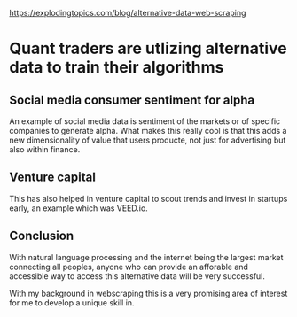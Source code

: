 https://explodingtopics.com/blog/alternative-data-web-scraping

# Quant traders are utlizing alternative data to train their algorithms

## Social media consumer sentiment for alpha

An example of social media data is sentiment of the markets or of specific companies to generate alpha. What makes this really cool is that this adds a new dimensionality of value that users producte, not just for advertising but also within finance.

## Venture capital

This has also helped in venture capital to scout trends and invest in startups early, an example which was VEED.io.

## Conclusion

With natural language processing and the internet being the largest market connecting all peoples, anyone who can provide an afforable and accessible way to access this alternative data will be very successful.

With my background in webscraping this is a very promising area of interest for me to develop a unique skill in.
